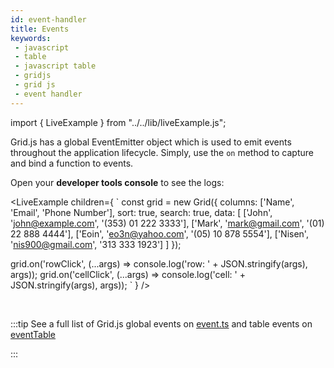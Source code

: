 ```yaml
---
id: event-handler
title: Events
keywords:
 - javascript
 - table
 - javascript table
 - gridjs
 - grid js
 - event handler
---
```


import { LiveExample } from "../../lib/liveExample.js";

Grid.js has a global EventEmitter object which is used to emit events throughout the application lifecycle.
Simply, use the `on` method to capture and bind a function to events.

Open your **developer tools console** to see the logs:

<LiveExample children={
`
const grid = new Grid({
  columns: ['Name', 'Email', 'Phone Number'],
  sort: true,
  search: true,
  data: [
    ['John', 'john@example.com', '(353) 01 222 3333'],
    ['Mark', 'mark@gmail.com',   '(01) 22 888 4444'],
    ['Eoin', 'eo3n@yahoo.com',   '(05) 10 878 5554'],
    ['Nisen', 'nis900@gmail.com',   '313 333 1923']
  ]
});
   
grid.on('rowClick', (...args) => console.log('row: ' + JSON.stringify(args), args));
grid.on('cellClick', (...args) => console.log('cell: ' + JSON.stringify(args), args));
`
} />

<br/>

:::tip
See a full list of Grid.js global events on [event.ts](https://github.com/grid-js/gridjs/blob/master/packages/gridjs/src/view/events.ts) and
table events on [eventTable](https://github.com/grid-js/gridjs/blob/master/packages/gridjs/src/view/table/events.ts)

:::
